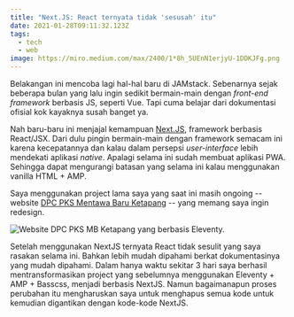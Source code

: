 ```yaml
---
title: "Next.JS: React ternyata tidak 'sesusah' itu"
date: 2021-01-28T09:11:32.123Z
tags:
  - tech
  - web
image: https://miro.medium.com/max/2400/1*8h_5UEnN1erjyU-1DDKJFg.png
---
```

Belakangan ini mencoba lagi hal-hal baru di JAMstack. Sebenarnya sejak beberapa bulan yang lalu ingin sedikit bermain-main dengan *front-end framework* berbasis JS, seperti Vue. Tapi cuma belajar dari dokumentasi ofisial kok kayaknya susah banget ya.

Nah baru-baru ini menjajal kemampuan [Next.JS](https://nextjs.org/), framework berbasis React/JSX. Dari dulu pingin bermain-main dengan framework semacam ini karena kecepatannya dan kalau dalam persepsi *user-interface* lebih mendekati aplikasi *native*. Apalagi selama ini sudah membuat aplikasi PWA. Sehingga dapat mengurangi batasan yang selama ini kalau menggunakan vanilla HTML + AMP.

Saya menggunakan project lama saya yang saat ini masih ongoing -- website [DPC PKS Mentawa Baru Ketapang](https://pksmbketapang.org/) -- yang memang saya ingin redesign. 

![Website DPC PKS MB Ketapang yang berbasis Eleventy.](img/uploads/pksmbketapang.org_.png "Website DPC PKS MB Ketapang yang berbasis Eleventy.")

Setelah menggunakan NextJS ternyata React tidak sesulit yang saya rasakan selama ini. Bahkan lebih mudah dipahami berkat dokumentasinya yang mudah dipahami. Dalam hanya waktu sekitar 3 hari saya berhasil mentransformasikan project yang sebelumnya menggunakan Eleventy + AMP + Basscss, menjadi berbasis NextJS. Namun bagaimanapun proses perubahan itu mengharuskan saya untuk menghapus semua kode untuk kemudian digantikan dengan kode-kode NextJS.